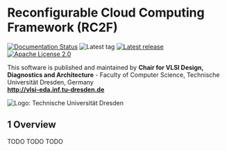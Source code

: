 # Reconfigurable Cloud Computing Framework (RC2F)

[![Documentation Status](https://readthedocs.org/projects/rc2f/badge/?version=latest)](http://rc2f.readthedocs.io/en/latest/?badge=latest)
![Latest tag](https://img.shields.io/github/tag/VLSI-EDA/RC2F.svg?style=flat)
[![Latest release](https://img.shields.io/github/release/VLSI-EDA/RC2F.svg?style=flat)](https://github.com/VLSI-EDA/RC2F/releases)
[![Apache License 2.0](https://img.shields.io/github/license/VLSI-EDA/RC2F.svg?style=flat)](LICENSE.md)


This software is published and maintained by **Chair for VLSI Design, Diagnostics and Architecture** - 
Faculty of Computer Science, Technische Universität Dresden, Germany  
**http://vlsi-eda.inf.tu-dresden.de**

![Logo: Technische Universität Dresden](https://github.com/VLSI-EDA/PoC/wiki/images/logo_tud.gif)


## 1 Overview

TODO TODO TODO


